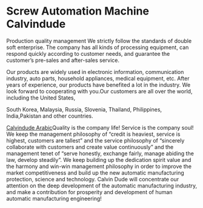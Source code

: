 # Screw Automation Machine Calvindude

Production quality management We strictly follow the standards of double soft enterprise. The company has all kinds of processing equipment, can respond quickly according to customer needs, and guarantee the customer’s pre-sales and after-sales service.

Our products are widely used in electronic information, communication industry, auto parts, household appliances, medical equipment, etc. After years of experience, our products have benefited a lot in the industry. We look forward to cooperating with you.Our customers are all over the world, including the United States,

South Korea, Malaysia, Russia, Slovenia, Thailand, Philippines, India,Pakistan and other countries.

[Calvindude Arabic](https://www.calvindudearabic.com/)Quality is the company life! Service is the company soul! We keep the management philosophy of “credit is heaviest, service is highest, customers are tallest” and the service philosophy of “sincerely collaborate with customers and create value continuously” and the management tenet of “serve honestly, exchange fairly, manage abiding the law, develop steadily”. We keep building up the dedication spirit value and the harmony and win-win management philosophy in order to improve the market competitiveness and build up the new automatic manufacturing protection, science and technology. Calvin Dude will concentrate our attention on the deep development of the automatic manufacturing industry, and make a contribution for prosperity and development of human automatic manufacturing engineering!
